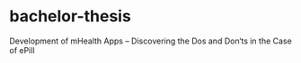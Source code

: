 bachelor-thesis
===============

Development of mHealth Apps – Discovering the Dos and Don‘ts in the Case of ePill 
